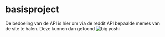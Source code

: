 # basisproject
De bedoeling van de API is hier om via de reddit API bepaalde memes van de site te halen. 
Deze kunnen dan getoond 
![big yoshi](https://user-images.githubusercontent.com/91123059/202874605-38350ba3-dd21-408f-b304-2b8cb5700a1c.jpg)
